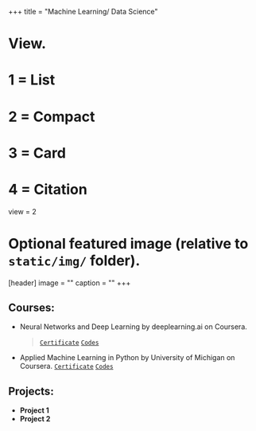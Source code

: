 +++
title = "Machine Learning/ Data Science"

# View.
#   1 = List
#   2 = Compact
#   3 = Card
#   4 = Citation
view = 2

# Optional featured image (relative to `static/img/` folder).
[header]
image = ""
caption = ""
+++

## Courses:

* Neural Networks and Deep Learning by deeplearning.ai on Coursera. 
  > [`Certificate`](https://www.coursera.org/account/accomplishments/certificate/9KEXVC9NF4M9)
 [`Codes`](https://github.com/jugalm/Neural-Networks-and-Deep-Learning-by-deeplearning.ai)

* Applied Machine Learning in Python by University of Michigan on Coursera. [`Certificate`](https://www.coursera.org/account/accomplishments/certificate/ZJKGQGPS93RW)
  [`Codes`](https://github.com/jugalm/Applied-Machine-Learning-in-Python-University-of-Michigan)


## Projects:

* **Project 1**
* **Project 2**
